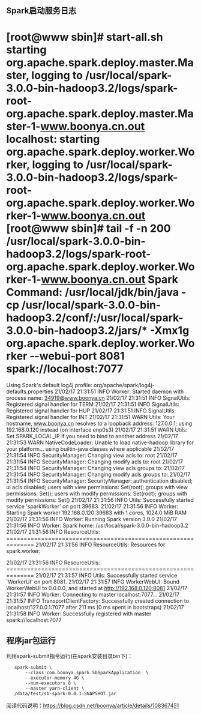## Spark启动服务日志


[root@www sbin]# start-all.sh
starting org.apache.spark.deploy.master.Master, logging to /usr/local/spark-3.0.0-bin-hadoop3.2/logs/spark-root-org.apache.spark.deploy.master.Master-1-www.boonya.cn.out
localhost: starting org.apache.spark.deploy.worker.Worker, logging to /usr/local/spark-3.0.0-bin-hadoop3.2/logs/spark-root-org.apache.spark.deploy.worker.Worker-1-www.boonya.cn.out
[root@www sbin]# tail -f -n 200 /usr/local/spark-3.0.0-bin-hadoop3.2/logs/spark-root-org.apache.spark.deploy.worker.Worker-1-www.boonya.cn.out
Spark Command: /usr/local/jdk/bin/java -cp /usr/local/spark-3.0.0-bin-hadoop3.2/conf/:/usr/local/spark-3.0.0-bin-hadoop3.2/jars/* -Xmx1g org.apache.spark.deploy.worker.Worker --webui-port 8081 spark://localhost:7077
========================================
Using Spark's default log4j profile: org/apache/spark/log4j-defaults.properties
21/02/17 21:31:51 INFO Worker: Started daemon with process name: 34919@www.boonya.cn
21/02/17 21:31:51 INFO SignalUtils: Registered signal handler for TERM
21/02/17 21:31:51 INFO SignalUtils: Registered signal handler for HUP
21/02/17 21:31:51 INFO SignalUtils: Registered signal handler for INT
21/02/17 21:31:51 WARN Utils: Your hostname, www.boonya.cn resolves to a loopback address: 127.0.0.1; using 192.168.0.120 instead (on interface enp0s3)
21/02/17 21:31:51 WARN Utils: Set SPARK_LOCAL_IP if you need to bind to another address
21/02/17 21:31:53 WARN NativeCodeLoader: Unable to load native-hadoop library for your platform... using builtin-java classes where applicable
21/02/17 21:31:54 INFO SecurityManager: Changing view acls to: root
21/02/17 21:31:54 INFO SecurityManager: Changing modify acls to: root
21/02/17 21:31:54 INFO SecurityManager: Changing view acls groups to: 
21/02/17 21:31:54 INFO SecurityManager: Changing modify acls groups to: 
21/02/17 21:31:54 INFO SecurityManager: SecurityManager: authentication disabled; ui acls disabled; users  with view permissions: Set(root); groups with view permissions: Set(); users  with modify permissions: Set(root); groups with modify permissions: Set()
21/02/17 21:31:56 INFO Utils: Successfully started service 'sparkWorker' on port 39683.
21/02/17 21:31:56 INFO Worker: Starting Spark worker 192.168.0.120:39683 with 1 cores, 1024.0 MiB RAM
21/02/17 21:31:56 INFO Worker: Running Spark version 3.0.0
21/02/17 21:31:56 INFO Worker: Spark home: /usr/local/spark-3.0.0-bin-hadoop3.2
21/02/17 21:31:56 INFO ResourceUtils: ==============================================================
21/02/17 21:31:56 INFO ResourceUtils: Resources for spark.worker:

21/02/17 21:31:56 INFO ResourceUtils: ==============================================================
21/02/17 21:31:57 INFO Utils: Successfully started service 'WorkerUI' on port 8081.
21/02/17 21:31:57 INFO WorkerWebUI: Bound WorkerWebUI to 0.0.0.0, and started at http://192.168.0.120:8081
21/02/17 21:31:57 INFO Worker: Connecting to master localhost:7077...
21/02/17 21:31:57 INFO TransportClientFactory: Successfully created connection to localhost/127.0.0.1:7077 after 211 ms (0 ms spent in bootstraps)
21/02/17 21:31:58 INFO Worker: Successfully registered with master spark://localhost:7077



## 程序jar包运行
   
利用spark-submit指令运行(在spark安装目录bin下)：
   
       spark-submit \
           --class com.boonya.spark.SbSparkApplication  \
           --executor-memory 4G \
           --num-executors 8 \
           --master yarn-client \
       /data/test/sb-spark-0.0.1-SNAPSHOT.jar
       
阅读代码说明：https://blog.csdn.net/boonya/article/details/108367451